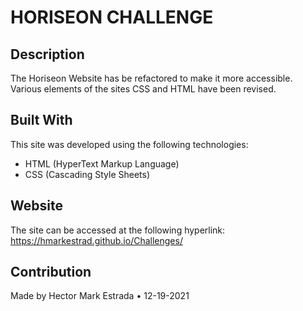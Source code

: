 # HORISEON CHALLENGE 
## Description
The Horiseon Website has be refactored to make it more accessible.  
Various elements of the sites CSS and HTML have been revised.  
## Built With  
This site was developed using the following technologies:  
* HTML (HyperText Markup Language)
* CSS (Cascading Style Sheets)  
## Website  
The site can be accessed at the following hyperlink:  
https://hmarkestrad.github.io/Challenges/  
## Contribution
Made by Hector Mark Estrada • 12-19-2021